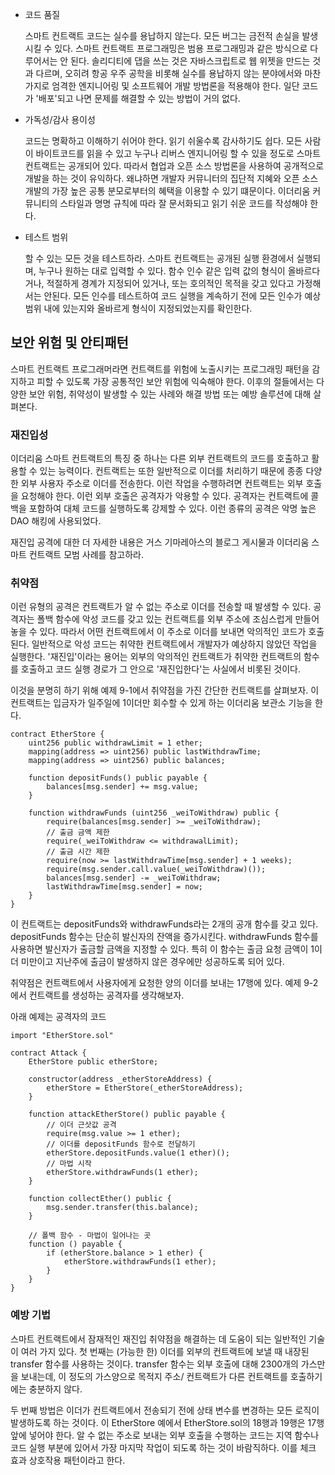 - 코드 품질

    스마트 컨트랙트 코드는 실수를 용납하지 않는다. 모든 버그는 금전적 손실을 발생시킬 수 있다. 스마트 컨트랙트 프로그래밍은 범용 프로그래밍과 같은 방식으로 다루어서는 안 된다. 솔리디티에 댑을 쓰는 것은 자바스크립트로 웹 위젯을 만드는 것과 다르며, 오히려 항공 우주 공학을 비롯해 실수를 용납하지 않는 분야에서와 마찬가지로 엄격한 엔지니어링 및 소프트웨어 개발 방법론을 적용해야 한다. 일단 코드가 '배포'되고 나면 문제를 해결할 수 있는 방법이 거의 없다.

- 가독성/감사 용이성

    코드는 명확하고 이해하기 쉬어야 한다. 읽기 쉬울수록 감사하기도 쉽다. 모든 사람이 바이트코드를 읽을 수 있고 누구나 리버스 엔지니어링 할 수 있을 정도로 스마트 컨트랙트는 공개되어 있다. 따라서 협업과 오픈 소스 방법론을 사용하여 공개적으로 개발을 하는 것이 유익하다. 왜냐하면 개발자 커뮤니터의 집단적 지혜와 오픈 소스 개발의 가장 높은 공통 분모로부터의 혜택을 이용할 수 있기 떄문이다. 이더리움 커뮤니티의 스타일과 명명 규칙에 따라 잘 문서화되고 읽기 쉬운 코드를 작성해야 한다.

- 테스트 범위

    할 수 있는 모든 것을 테스트하라. 스마트 컨트랙트는 공개된 실행 환경에서 실행되며, 누구나 원하는 대로 입력할 수 있다. 함수 인수 같은 입력 값의 형식이 올바르다거나, 적절하게 경계가 지정되어 있거나, 또는 호의적인 목적을 갖고 있다고 가정해서는 안된다. 모든 인수를 테스트하여 코드 실행을 계속하기 전에 모든 인수가 예상 범위 내에 있는지와 올바르게 형식이 지정되었는지를 확인한다.

## 보안 위험 및 안티패턴

스마트 컨트랙트 프로그래머라면 컨트랙트를 위험에 노출시키는 프로그래밍 패턴을 감지하고 피할 수 있도록 가장 공통적인 보안 위험에 익숙해야 한다. 이후의 절들에서는 다양한 보안 위험, 취약성이 발생할 수 있는 사례와 해결 방법 또는 예방 솔루션에 대해 살펴본다.

### 재진입성

이더리움 스마트 컨트랙트의 특징 중 하나는 다른 외부 컨트랙트의 코드를 호출하고 활용할 수 있는 능력이다. 컨트랙트는 또한 일반적으로 이더를 처리하기 때문에 종종 다양한 외부 사용자 주소로 이더를 전송한다. 이런 작업을 수행하려면 컨트랙트는 외부 호출을 요청해야 한다. 이런 외부 호출은 공격자가 악용할 수 있다. 공격자는 컨트랙트에 콜백을 포함하여 대체 코드를 실행하도록 강제할 수 있다. 이런 종류의 공격은 악명 높은 DAO 해킹에 사용되었다.

재진입 공격에 대한 더 자세한 내용은 거스 기마레아스의 블로그 게시물과 이더리움 스마트 컨트랙트 모범 사례를 참고하라.

### 취약점

이런 유형의 공격은 컨트랙트가 알 수 없는 주소로 이더를 전송할 때 발생할 수 있다. 공격자는 폴백 함수에 악성 코드를 갖고 있는 컨트랙트를 외부 주소에 조심스럽게 만들어놓을 수 있다. 따라서 어떤 컨트랙트에서 이 주소로 이더를 보내면 악의적인 코드가 호출된다. 일반적으로 악성 코드는 취약한 컨트랙트에서 개발자가 예상하지 않았던 작업을 실행한다. '재진입'이라는 용어는 외부의 악의적인 컨트랙트가 취약한 컨트랙트의 함수를 호출하고 코드 실행 경로가 그 안으로 '재진입한다'는 사실에서 비롯된 것이다.

이것을 분명히 하기 위해 예제 9-1에서 취약점을 가진 간단한 컨트랙트를 살펴보자. 이 컨트랙트는 입금자가 일주일에 1이더만 회수할 수 있게 하는 이더리움 보관소 기능을 한다.

``` solidity
contract EtherStore {
    uint256 public withdrawLimit = 1 ether;
    mapping(address => uint256) public lastWithdrawTime;
    mapping(address => uint256) public balances;

    function depositFunds() public payable {
        balances[msg.sender] += msg.value;
    }

    function withdrawFunds (uint256 _weiToWithdraw) public {
        require(balances[msg.sender] >= _weiToWithdraw);
        // 출금 금액 제한
        require(_weiToWithdraw <= withdrawalLimit);
        // 출금 시간 제한
        require(now >= lastWithdrawTime[msg.sender] + 1 weeks);
        require(msg.sender.call.value(_weiToWithdraw)());
        balances[msg.sender] -= _weiToWithdraw;
        lastWithdrawTime[msg.sender] = now;
    }
}
```

이 컨트랙트는 depositFunds와 withdrawFunds라는 2개의 공개 함수를 갖고 있다. depositFunds 함수는 단순히 발신자의 잔액을 증가시킨다. withdrawFunds 함수를 사용하면 발신자가 출금할 금액을 지정할 수 있다. 특히 이 함수는 출금 요청 금액이 1이더 미만이고 지난주에 출금이 발생하지 않은 경우에만 성공하도록 되어 있다.

취약점은 컨트랙트에서 사용자에게 요청한 양의 이더를 보내는 17행에 있다. 예제 9-2에서 컨트랙트를 생성하는 공격자를 생각해보자.

아래 예제는 공격자의 코드

``` solidity
import "EtherStore.sol"

contract Attack {
    EtherStore public etherStore;

    constructor(address _etherStoreAddress) {
        etherStore = EtherStore(_etherStoreAddress);
    }

    function attackEtherStore() public payable {
        // 이더 근삿값 공격
        require(msg.value >= 1 ether);
        // 이더를 depositFunds 함수로 전달하기
        etherStore.depositFunds.value(1 ether)();
        // 마법 시작
        etherStore.withdrawFunds(1 ether);
    }

    function collectEther() public {
        msg.sender.transfer(this.balance);
    }

    // 폴백 함수 - 마법이 일어나는 곳
    function () payable {
        if (etherStore.balance > 1 ether) {
            etherStore.withdrawFunds(1 ether);
        }
    }
}
```

### 예방 기법

스마트 컨트랙트에서 잠재적인 재진입 취약점을 해결하는 데 도움이 되는 일반적인 기술이 여러 가지 있다. 첫 번째는 (가능한 한) 이더를 외부의 컨트랙트에 보낼 때 내장된 transfer 함수를 사용하는 것이다. transfer 함수는 외부 호출에 대해 2300개의 가스만을 보내는데, 이 정도의 가스양으로 목적지 주소/ 컨트랙트가 다른 컨트랙트를 호출하기에는 충분하지 않다.

두 번째 방법은 이더가 컨트랙트에서 전송되기 전에 상태 변수를 변경하는 모든 로직이 발생하도록 하는 것이다. 이 EtherStore 예에서 EtherStore.sol의 18행과 19행은 17행 앞에 넣어야 한다. 알 수 없는 주소로 보내는 외부 호출을 수행하는 코드는 지역 함수나 코드 실행 부분에 있어서 가장 마지막 작업이 되도록 하는 것이 바람직하다. 이를 체크 효과 상호작용 패턴이라고 한다.

